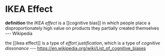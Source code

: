 # IKEA Effect

**definition** the _IKEA effect_ is a [[cognitive bias]] in which people place a disproportionately high value on products they partially created themselves --- Wikipedia

the [[ikea effect]] is a type of _effort justification_, which is a type of _cognitive dissonance_ --- <https://en.wikipedia.org/wiki/List_of_cognitive_biases>
